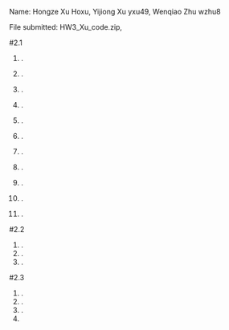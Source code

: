 Name: Hongze Xu Hoxu, Yijiong Xu yxu49, Wenqiao Zhu wzhu8

File submitted: HW3_Xu_code.zip,

#2.1

1. .

2.  .
3.  .
4.  .
5.  .
6.  .
7.  .
8.  .
9.  .
10. .
11. .

#2.2

1. .
2. .
3. .

#2.3

1. .
2. .
3. .
4. 